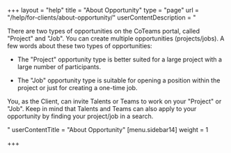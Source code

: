 +++
layout = "help"
title = "About Opportunity"
type = "page"
url = "/help/for-clients/about-opportunity/"
userContentDescription = "<p>There are two types of opportunities on the CoTeams portal, called \"Project\" and \"Job\". You can create multiple opportunities (projects/jobs). A few words about these two types of opportunities:</p><ul><li><p>The \"Project\" opportunity type is better suited for a large project with a large number of participants.</p></li><li><p>The \"Job\" opportunity type is suitable for opening a position within the project or just for creating a one-time job.</p></li></ul><p>You, as the Client, can invite Talents or Teams to work on your \"Project\" or \"Job\". Keep in mind that Talents and Teams can also apply to your opportunity by finding your project/job in a search.</p>"
userContentTitle = "About Opportunity"
[menu.sidebar14]
weight = 1

+++
